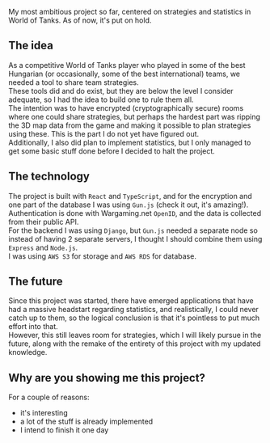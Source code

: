 My most ambitious project so far, centered on strategies and statistics in World of Tanks.
As of now, it's put on hold.

## The idea
As a competitive World of Tanks player who played in some of the best Hungarian (or occasionally, some of the best international) teams,
we needed a tool to share team strategies.\
These tools did and do exist, but they are below the level I consider adequate, so I had the idea to build one to rule them all.\
The intention was to have encrypted (cryptographically secure) rooms where one could share strategies, but perhaps the hardest
part was ripping the 3D map data from the game and making it possible to plan strategies using these. This is the part I do not
yet have figured out.\
Additionally, I also did plan to implement statistics, but I only managed to get some basic stuff done before I decided to halt the project.

## The technology
The project is built with `React` and `TypeScript`, and for the encryption and one part of the database I was using `Gun.js` (check it out, it's amazing!).
Authentication is done with Wargaming.net `OpenID`, and the data is collected from their public API.\
For the backend I was using `Django`, but `Gun.js` needed a separate node so instead of having 2 separate servers, I thought I should combine them using `Express` and `Node.js`.\
I was using `AWS S3` for storage and `AWS RDS` for database.

## The future
Since this project was started, there have emerged applications that have had a massive headstart regarding statistics, and realistically,
I could never catch up to them, so the logical conclusion is that it's pointless to put much effort into that.\
However, this still leaves room for strategies, which I will likely pursue in the future,
along with the remake of the entirety of this project with my updated knowledge.

## Why are you showing me this project?
For a couple of reasons:
- it's interesting
- a lot of the stuff is already implemented
- I intend to finish it one day